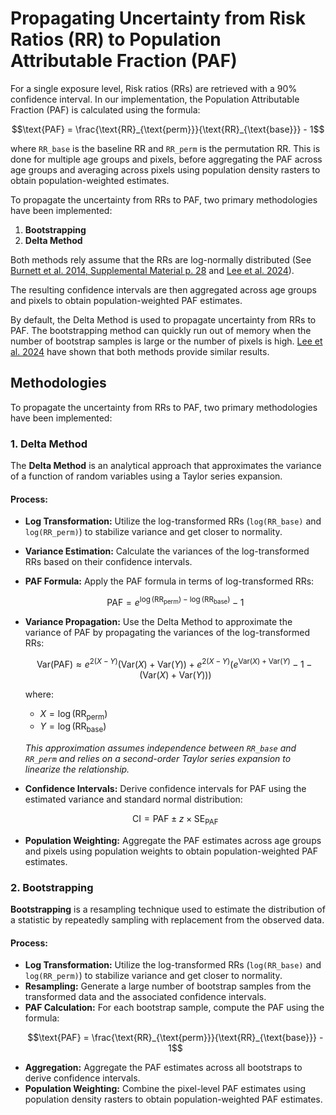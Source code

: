# Propagating Uncertainty from Risk Ratios (RR) to Population Attributable Fraction (PAF)

For a single exposure level, Risk ratios (RRs) are retrieved with a 90% confidence interval. In our implementation, the Population Attributable Fraction (PAF) is calculated using the formula:

```math
\text{PAF} = \frac{\text{RR}_{\text{perm}}}{\text{RR}_{\text{base}}} - 1
```

where `RR_base` is the baseline RR and `RR_perm` is the permutation RR. This is done for multiple age groups and pixels, before aggregating the PAF across age groups and averaging across pixels using population density rasters to obtain population-weighted estimates.


To propagate the uncertainty from RRs to PAF, two primary methodologies have been implemented:

1. **Bootstrapping**
2. **Delta Method**


Both methods rely assume that the RRs are log-normally distributed (See [Burnett et al. 2014, Supplemental Material p. 28](https://pmc.ncbi.nlm.nih.gov/articles/PMC3984213/) and [Lee et al. 2024](https://pmc.ncbi.nlm.nih.gov/articles/PMC11471335/)).


The resulting confidence intervals are then aggregated across age groups and pixels to obtain population-weighted PAF estimates.


By default, the Delta Method is used to propagate uncertainty from RRs to PAF. The bootstrapping method can quickly run out of memory when the number of bootstrap samples is large or the number of pixels is high. [Lee et al. 2024](https://pmc.ncbi.nlm.nih.gov/articles/PMC11471335/) have shown that both methods provide similar results.


## Methodologies

To propagate the uncertainty from RRs to PAF, two primary methodologies have been implemented:

### 1. Delta Method

The **Delta Method** is an analytical approach that approximates the variance of a function of random variables using a Taylor series expansion.

#### Process:
- **Log Transformation:** Utilize the log-transformed RRs (`log(RR_base)` and `log(RR_perm)`) to stabilize variance and get closer to normality.
- **Variance Estimation:** Calculate the variances of the log-transformed RRs based on their confidence intervals.
- **PAF Formula:** Apply the PAF formula in terms of log-transformed RRs:
  ```math
  \text{PAF} = e^{\log(\text{RR}_{\text{perm}}) - \log(\text{RR}_{\text{base}})} - 1
  ```
- **Variance Propagation:** Use the Delta Method to approximate the variance of PAF by propagating the variances of the log-transformed RRs:
  ```math
  \text{Var}(\text{PAF}) \approx e^{2(X - Y)} \left( \text{Var}(X) + \text{Var}(Y) \right) + e^{2(X - Y)} \left( e^{\text{Var}(X) + \text{Var}(Y)} - 1 - \left( \text{Var}(X) + \text{Var}(Y) \right) \right)
  ```
  where:
  - $X = \log(\text{RR}_{\text{perm}})$
  - $Y = \log(\text{RR}_{\text{base}})$

  
  *This approximation assumes independence between `RR_base` and `RR_perm` and relies on a second-order Taylor series expansion to linearize the relationship.*
  
- **Confidence Intervals:** Derive confidence intervals for PAF using the estimated variance and standard normal distribution:
  ```math
  \text{CI} = \text{PAF} \pm z \times \text{SE}_{\text{PAF}}
  ```
- **Population Weighting:** Aggregate the PAF estimates across age groups and pixels using population weights to obtain population-weighted PAF estimates.


### 2. Bootstrapping

**Bootstrapping** is a resampling technique used to estimate the distribution of a statistic by repeatedly sampling with replacement from the observed data.

#### Process:
- **Log Transformation:** Utilize the log-transformed RRs (`log(RR_base)` and `log(RR_perm)`) to stabilize variance and get closer to normality.
- **Resampling:** Generate a large number of bootstrap samples from the transformed data and the associated confidence intervals.
- **PAF Calculation:** For each bootstrap sample, compute the PAF using the formula:
  ```math
  \text{PAF} = \frac{\text{RR}_{\text{perm}}}{\text{RR}_{\text{base}}} - 1
  ```
- **Aggregation:** Aggregate the PAF estimates across all bootstraps to derive confidence intervals.
- **Population Weighting:** Combine the pixel-level PAF estimates using population density rasters to obtain population-weighted PAF estimates.

